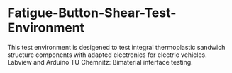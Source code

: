 # Fatigue-Button-Shear-Test-Environment
This test environment is desigened to test integral thermoplastic sandwich structure components with adapted electronics for electric vehicles.
Labview and Arduino
TU Chemnitz: Bimaterial interface testing.
